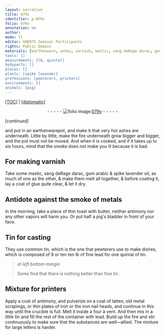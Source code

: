 ```yaml
---
layout: narrative
title: 079v
identifier: p-079v
folio: 079v
annotation: no
author:
mode: tl
editor: GR8975 Seminar Participants
rights: Public Domain
materials: [earthenware, ashes, varnish, mastic, sang daRage darac, gum arabic, spike lavender oil, glue quite clear, metals, toast, butter, antimony, pig's bladder, Tin, common tin, fine lead, tin, fine tin, latten, metal scrapings, iron, lead]
tools: []
measurements: [lb, quintal]
bodyparts: []
places: []
plants: [spike lavender]
professions: [pewterers, printers]
environments: []
animals: [pig]
---
```


<p><a href="{{ site.baseurl }}/translation/">[TOC]</a> | <a href="{{ site.baseurl }}/texts/p-079v_tc/" target="_blank">[diplomatic]</a></p><div class="folio" align="center">- - - - - <a href="http://gallica.bnf.fr/ark:/12148/btv1b10500001g/f164.image" target="_blank"><img src="https://cu-mkp.github.io/2017-workshop-edition/assets/photo-icon.png" alt="folio image: " style="display:inline-block; margin-bottom:-3px;"/>079v</a> - - - - - </div>  
 
*[continued]*
  
and put in an <span class="m">earthenware</span>pot, and <span class="sup">make it</span> that very hot <span class="m">ashes</span> are underneath. Little by little, make the fire underneath grow bigger and bigger, and the pot must not be moved. And when it is cooked, and if it takes up to six hours, mind that the smoke does not make you ill because it is bad.

 
  

## For making <span class="m">varnish</span>

 
Take some <span class="m">mastic</span>, <span class="m">sang <span class="del">daRage</span> <span class="add">darac</span></span>, <span class="m">gum arabic</span> & <span class="m"><span class="pa">spike lavender</span> oil</span>, as much of one as the other, & make them melt all together, & before coating it, lay a coat of <span class="m">glue quite clear</span>, & let it dry.

 
  

## Antidote against the smoke of <span class="m">metals</span>

 
In the morning, take a piece of thin <span class="m">toast</span> with <span class="m">butter</span>, neither <span class="m">antimony</span> nor any other vapors will harm you. Or put half a <span class="m"><span class="al">pig</span>'s bladder</span> in front of your face.

 
  

## <span class="m">Tin</span> for casting

 
They use <span class="m">common tin</span>, which is the one that <span class="pro">pewterers</span> use to make dishes, which is composed of 9 or <span class="del">ten</span> ten <span class="ms">lb</span> of <span class="m">fine lead</span> for one <span class="ms">quintal</span> of <span class="m">tin</span>.
 
> *at left bottom margin*
> 
> 
> Some find that there is nothing better than <span class="m">fine tin</span>.

 
  

## Mixture for <span class="pro">printers</span>

 
Apply a coat of <span class="m">antimony</span>, and pulverize on a coat of <span class="m">latten</span>, old <span class="m">metal scrapings</span>, or thin plates of <span class="m">iron</span> or the <span class="del"></span> <span class="m">iron</span> nail heads, and continue in this way until the crucible is full. Melt it inside a four à vent. And then mix in a little <span class="m">tin</span> and fill the rest of the container with <span class="m">lead</span><span class="del"></span>. Build up the fire and stir continuously to make sure that the substances are well—allied. The mixture for large letters is harder.


